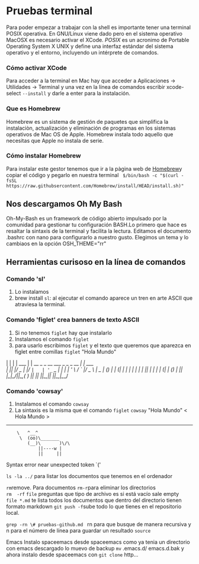 # Pruebas terminal
Para poder empezar a trabajar con la shell es importante tener una terminal POSIX operativa. En GNU/Linux viene dado pero en el sistema operativo MacOSX es necesario activar el XCode. 
*POSIX* es un acronimo de Portable Operating System X UNIX y define una interfaz estándar del sistema operativo y el entorno, incluyendo un intérprete de comandos. 
### Cómo activar XCode
Para acceder a la terminal en Mac hay que acceder a Aplicaciones -> Utilidades -> Terminal y una vez en la línea de comandos escribir xcode-select `--install` y darle a enter para la instalación. 

### Que es Homebrew
Homebrew es un sistema de gestión de paquetes que simplifica la instalaciòn, actualización y eliminación de programas en los sistemas operativos de Mac OS de Apple. Homebrew instala todo aquello que necesitas que Apple no instala de serie. 

### Cómo instalar Homebrew
Para instalar este gestor tenemos que ir a la pàgina web de [Homebrew](brew.sh)y copiar el código y pegarlo en nuestra terminal ` $/bin/bash -c "$(curl -fsSL https://raw.githubsercontent.com/Homebrew/install/HEAD/install.sh)"`

 
## Nos descargamos Oh My Bash 
Oh-My-Bash es un framework de código abierto impulsado por la comunidad para gestionar tu configuración BASH.Lo primero que hace es resaltar la sintaxis de la terminal y facilita la lectura.  Editamos el documento .bashrc con nano para configurarlo a nuestro gusto.
Elegimos un tema y lo cambiaos en la opción OSH_THEME="rr" 


## Herramientas curisoso en la línea de comandos 
### Comando 'sl'
1. Lo instalamos
2. brew install `sl`: al ejecutar el comando aparece un tren en arte ASCII que atraviesa la terminal.
### Comando 'figlet' crea banners de texto ASCII
1. Si no tenemos `figlet` hay que instalarlo
2. Instalamos el comando `figlet`
3. para usarlo escribimos `figlet` y el texto que queremos que aparezca en figlet entre comillas `figlet` "Hola Mundo"

| | | | ___ | | __ _     _ __ ___  _   _ _ __   __| | ___  
| |_| |/ _ \| |/ _` |   | '_ ` _ \| | | | '_ \ / _` |/ _ \ 
|  _  | (_) | | (_| |_  | | | | | | |_| | | | | (_| | (_) |
|_| |_|\___/|_|\__,_( ) |_| |_| |_|\__,_|_| |_|\__,_|\___/ 


### Comando 'cowsay'
1. Instalamos el comando `cowsay`
2. La sintaxis es la misma que el comando `figlet` `cowsay` "Hola Mundo"
< Hola Mundo >
 ------------ 
        \   ^__^
         \  (oo)\_______
            (__)\       )\/\
                ||----w |
                ||     ||



Syntax error near unexpected token `('

`ls -la ../` para listar los documentos que tenemos en el ordenador

`rm`remove.  Para documentos
`rm-r`para eliminar los directorios  
`rm  -rf`
`file` preguntas que tipo de archivo es si está vacío sale empty  
`file *.md` te lista todos los documentos que dentro del directorio tienen formato markdown 
`git push -f`sube todo lo que tienes en el repositorio local. 

`grep -rn \# pruebas-github.md ` rn para que busque de manera recursiva y n para el número de línea
para guardar un resultado 
`source`

Emacs 
Instalo spaceemacs desde spaceemacs
como ya tenia un directorio con emacs descargado lo muevo de backup `mv` .emacs.d/ emacs.d.bak
y ahora instalo desde spaceemacs con `git clone` http...
